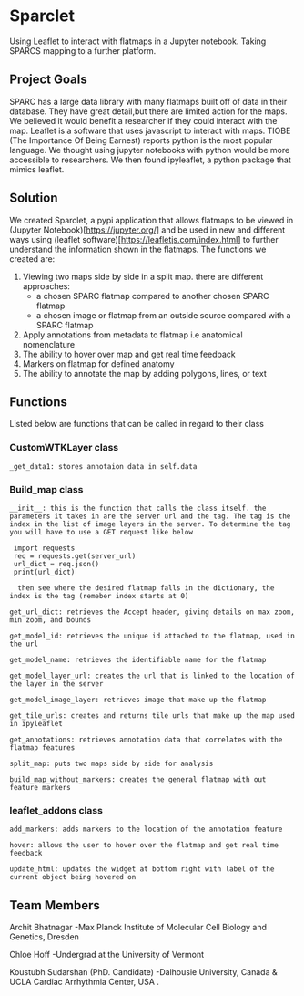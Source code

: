 # Sparclet
Using Leaflet to interact with flatmaps in a Jupyter notebook. Taking SPARCS mapping to a further platform.


## Project Goals

SPARC has a large data library with many flatmaps built off of data in their database. They have great detail,but there are limited action for the maps. We believed it would benefit a researcher if they could interact with the map. Leaflet is a software that uses javascript to interact with maps. TIOBE (The Importance Of Being Earnest) reports python is the most popular language. We thought using jupyter notebooks with python would be more accessible to researchers. We then found ipyleaflet, a python package that mimics leaflet.


## Solution

We created Sparclet, a pypi application that allows flatmaps to be viewed in (Jupyter Notebook)[https://jupyter.org/] and be used in new and different ways using (leaflet software)[https://leafletjs.com/index.html] to further understand the information shown in the flatmaps. The functions we created are:
1. Viewing two maps side by side in a split map. there are different approaches:
   - a chosen SPARC flatmap compared to another chosen SPARC flatmap
   - a chosen image or flatmap from an outside source compared with a SPARC flatmap
2. Apply annotations from metadata to flatmap i.e anatomical nomenclature
3. The ability to hover over map and get real time feedback
4. Markers on flatmap for defined anatomy
5. The ability to annotate the map by adding polygons, lines, or text

## Functions

Listed below are functions that can be called in regard to their class

### CustomWTKLayer class
    _get_data1: stores annotaion data in self.data
    
### Build_map class
    __init__: this is the function that calls the class itself. the parameters it takes in are the server url and the tag. The tag is the index in the list of image layers in the server. To determine the tag you will have to use a GET request like below
    
     import requests
     req = requests.get(server_url)
     url_dict = req.json()
     print(url_dict)
     
      then see where the desired flatmap falls in the dictionary, the index is the tag (remeber index starts at 0)
    
    get_url_dict: retrieves the Accept header, giving details on max zoom, min zoom, and bounds
    
    get_model_id: retrieves the unique id attached to the flatmap, used in the url
    
    get_model_name: retrieves the identifiable name for the flatmap
    
    get_model_layer_url: creates the url that is linked to the location of the layer in the server
    
    get_model_image_layer: retrieves image that make up the flatmap
    
    get_tile_urls: creates and returns tile urls that make up the map used in ipyleaflet
    
    get_annotations: retrieves annotation data that correlates with the flatmap features

    split_map: puts two maps side by side for analysis
    
    build_map_without_markers: creates the general flatmap with out feature markers
    
### leaflet_addons class
   
    add_markers: adds markers to the location of the annotation feature
   
    hover: allows the user to hover over the flatmap and get real time feedback
   
    update_html: updates the widget at bottom right with label of the current object being hovered on
   
 
## Team Members

Archit Bhatnagar
-Max Planck Institute of Molecular Cell Biology and Genetics, Dresden

Chloe Hoff
-Undergrad at the University of Vermont

Koustubh Sudarshan (PhD. Candidate)
-Dalhousie University, Canada & UCLA Cardiac Arrhythmia Center, USA .
  

